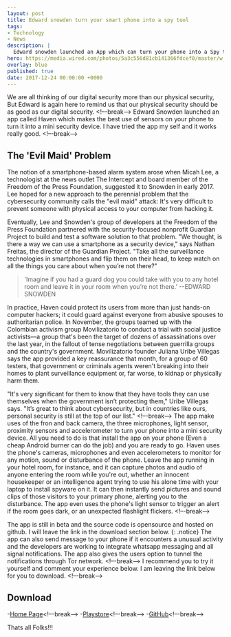 ```yaml
---
layout: post
title: Edward snowden turn your smart phone into a spy tool
tags:
- Technology
- News
description: |
  Edward snowden launched an App which can turn your phone into a Spy tool
hero: https://media.wired.com/photos/5a3c556d81cb141366fdcef0/master/w_799,c_limit/SnowdenApp-TopArt-JA1G2W.jpg
overlay: blue
published: true
date: 2017-12-24 00:00:00 +0000
---
```


We are all thinking of our digital security more than our physical security, But Edward is again here to remind us that our physical security
should be as good as our digital security.
<!–-break-–>
Edward Snowden launched an app called Haven which makes the best use of sensors on your phone to turn it into a mini security device. I have tried
the app my self and it works really good.
<!–-break-–>
## The 'Evil Maid' Problem
The notion of a smartphone-based alarm system arose when Micah Lee, a technologist at the news outlet The Intercept and board member of the Freedom of the Press Foundation, suggested it to Snowden in early 2017. Lee hoped for a new approach to the perennial problem that the cybersecurity community calls the "evil maid" attack: It's very difficult to prevent someone with physical access to your computer from hacking it.

Eventually, Lee and Snowden's group of developers at the Freedom of the Press Foundation partnered with the security-focused nonprofit Guardian Project to build and test a software solution to that problem. "We thought, is there a way we can use a smartphone as a security device," says Nathan Freitas, the director of the Guardian Project. "Take all the surveillance technologies in smartphones and flip them on their head, to keep watch on all the things you care about when you’re not there?"

>'Imagine if you had a guard dog you could take with you to any hotel room and leave it in your room when you’re not there.'
--EDWARD SNOWDEN

In practice, Haven could protect its users from more than just hands-on computer hackers; it could guard against everyone from abusive spouses to authoritarian police. In November, the groups teamed up with the Colombian activism group Movilizatorio to conduct a trial with social justice activists—a group that's been the target of dozens of assassinations over the last year, in the fallout of tense negotiations between guerrilla groups and the country's government. Movilizatorio founder Juliana Uribe Villegas says the app provided a key reassurance that month, for a group of 60 testers, that government or criminals agents weren't breaking into their homes to plant surveillance equipment or, far worse, to kidnap or physically harm them.

"It's very significant for them to know that they have tools they can use themselves when the government isn’t protecting them," Uribe Villegas says. "It’s great to think about cybersecurity, but in countries like ours, personal security is still at the top of our list."
<!–-break-–>
The app make uses of the fron and back camera, the three microphones, light sensor, proximity sensors and accelerometer to turn your phone into 
a mini security device. All you need to do is that install the app on your phone (Even a cheap Android burner can do the job) and you are ready to go.
Haven uses the phone's cameras, microphones and even accelerometers to monitor for any motion, sound or disturbance of the phone. Leave the app running in your hotel room, for instance, and it can capture photos and audio of anyone entering the room while you're out, whether an innocent housekeeper or an intelligence agent trying to use his alone time with your laptop to install spyware on it. It can then instantly send pictures and sound clips of those visitors to your primary phone, alerting you to the disturbance. The app even uses the phone's light sensor to trigger an alert if the room goes dark, or an unexpected flashlight flickers.
<!–-break-–>

The app is still in beta and the source code is opensource and hosted on github. I will leave the link in the download section below.
{: .notice}
The app can also send message to your phone if it encounters a unusual activity and the developers are working to integrate whatsapp messaging
and all signal notifications. The app also gives the users option to tunnel the notifications through Tor network.
<!–-break-–>
I recommend you to try it yourself and comment your experience below. I am leaving the link below for you to download.
<!–-break-–>
## Download
-<a href="https://guardianproject.github.io/haven/">Home Page</a><!–-break-–>
-<a href="https://play.google.com/store/apps/details?id=org.havenapp.main">Playstore</a><!–-break-–>
-<a href="https://github.com/guardianproject/haven">GitHub</a><!–-break-–>

Thats all Folks!!!
